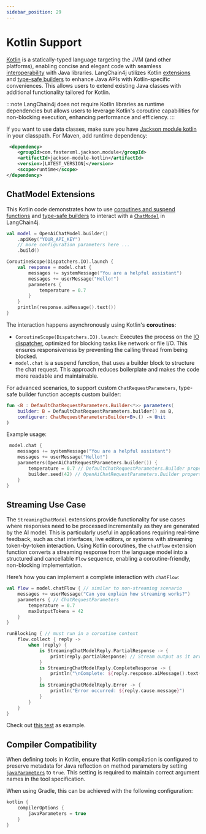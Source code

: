 ```yaml
---
sidebar_position: 29
---
```


# Kotlin Support

[Kotlin](https://kotlinlang.org) is a statically-typed language targeting the JVM (and other platforms), enabling concise and elegant code with seamless [interoperability](https://kotlinlang.org/docs/reference/java-interop.html) with Java libraries.
LangChain4j utilizes Kotlin [extensions](https://kotlinlang.org/docs/extensions.html) and [type-safe builders](https://kotlinlang.org/docs/type-safe-builders.html) to enhance Java APIs with Kotlin-specific conveniences. This allows users to extend existing Java classes with additional functionality tailored for Kotlin.

:::note
LangChain4j does not require Kotlin libraries as runtime dependencies but allows users to leverage Kotlin's coroutine capabilities for non-blocking execution, enhancing performance and efficiency.
:::

If you want to use data classes, make sure you have [Jackson module kotlin](https://github.com/FasterXML/jackson-module-kotlin) in your classpath. For Maven, add runtime dependency:

```xml
 <dependency>
    <groupId>com.fasterxml.jackson.module</groupId>
    <artifactId>jackson-module-kotlin</artifactId>
    <version>[LATEST_VERSION]</version>
    <scope>runtime</scope>
</dependency>
```

## ChatModel Extensions

This Kotlin code demonstrates how to use [coroutines and suspend functions](https://kotlinlang.org/docs/coroutines-basics.html) and [type-safe builders](https://kotlinlang.org/docs/type-safe-builders.html) to interact with a [`ChatModel`](https://docs.langchain4j.dev/tutorials/chat-and-language-models) in LangChain4j.

```kotlin
val model = OpenAiChatModel.builder()
    .apiKey("YOUR_API_KEY")
    // more configuration parameters here ...
    .build()

CoroutineScope(Dispatchers.IO).launch {
    val response = model.chat {
        messages += systemMessage("You are a helpful assistant")
        messages += userMessage("Hello!")
        parameters {
            temperature = 0.7
        }
    }
    println(response.aiMessage().text())
}
```

The interaction happens asynchronously using Kotlin's **coroutines**:
- `CoroutineScope(Dispatchers.IO).launch`: Executes the process on the [IO dispatcher](https://kotlinlang.org/api/kotlinx.coroutines/kotlinx-coroutines-core/kotlinx.coroutines/-dispatchers/-i-o.html), optimized for blocking tasks like network or file I/O. This ensures responsiveness by preventing the calling thread from being blocked.
- `model.chat` is a suspend function, that uses a builder block to structure the chat request. This approach reduces boilerplate and makes the code more readable and maintainable.

For advanced scenarios, to support custom `ChatRequestParameters`, type-safe builder function accepts custom builder:
```kotlin
fun <B : DefaultChatRequestParameters.Builder<*>> parameters(
    builder: B = DefaultChatRequestParameters.builder() as B,
    configurer: ChatRequestParametersBuilder<B>.() -> Unit
)
```
Example usage:
```kotlin
 model.chat {
    messages += systemMessage("You are a helpful assistant")
    messages += userMessage("Hello!")
    parameters(OpenAiChatRequestParameters.builder()) {
        temperature = 0.7 // DefaultChatRequestParameters.Builder property
        builder.seed(42) // OpenAiChatRequestParameters.Builder property
    }
}
```

## Streaming Use Case

The `StreamingChatModel` extensions provide functionality for use cases where responses need to be processed incrementally as they are generated by the AI model. This is particularly useful in applications requiring real-time feedback, such as chat interfaces, live editors, or systems with streaming token-by-token interaction.
Using Kotlin coroutines, the `chatFlow` extension function converts a streaming response from the language model into a structured and cancellable `Flow` sequence, enabling a coroutine-friendly, non-blocking implementation.


Here’s how you can implement a complete interaction with `chatFlow`:
```kotlin
val flow = model.chatFlow { // similar to non-streaming scenario
    messages += userMessage("Can you explain how streaming works?")
    parameters { // ChatRequestParameters
        temperature = 0.7
        maxOutputTokens = 42
    }
}

runBlocking { // must run in a coroutine context 
    flow.collect { reply ->
        when (reply) {
            is StreamingChatModelReply.PartialResponse -> {
                print(reply.partialResponse) // Stream output as it arrives
            }
            is StreamingChatModelReply.CompleteResponse -> {
                println("\nComplete: ${reply.response.aiMessage().text()}")
            }
            is StreamingChatModelReply.Error -> {
                println("Error occurred: ${reply.cause.message}")
            }
        }
    }
}
```

Check out [this test](https://github.com/langchain4j/langchain4j/blob/main/langchain4j-core/src/test/kotlin/dev/langchain4j/model/chat/StreamingChatModelExtensionsKtTest.kt) as example.

## Compiler Compatibility

When defining tools in Kotlin, ensure that Kotlin compilation is configured to preserve metadata for Java reflection on method parameters by setting [`javaParameters`](https://kotlinlang.org/docs/gradle-compiler-options.html#attributes-specific-to-jvm) to `true`. This setting is required to maintain correct argument names in the tool specification.

When using Gradle, this can be achieved with the following configuration:
```kotlin
kotlin {
    compilerOptions {
        javaParameters = true
    }
}
```
